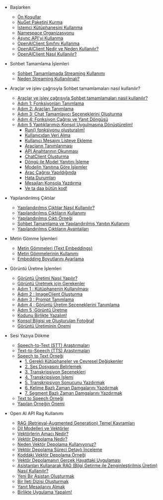 * Başlarken
    * [Ön Koşullar](baslarken.md#Ön-koşullar)
    * [NuGet Paketini Kurma](baslarken.md#nuget-paketini-kurma)
    * [İstemci Kütüphanesini Kullanma](baslarken.md#İstemci-kutuphanesini-kullanma)
    * [Namespace Organizasyonu](baslarken.md#namespace-organizasyonu)
    * [Async API'yi Kullanma](baslarken.md#async-api-kullanma)
    * [OpenAIClient Sınıfını Kullanma](baslarken.md#openaiclient-sınıfını-kullanma)
    * [OpenAIClient Nedir ve Neden Kullanılır?](baslarken.md#openaiclient-nedir-ve-neden-kullanılır)
    * [OpenAIClient Nasıl Kullanılır?](baslarken.md#openaiclient-nasıl-kullanılır)

* Sohbet Tamamlama İşlemleri
    * [Sohbet Tamamlamada Streaming Kullanımı](sohbettamamlama.md#Sohbet-Tamamlama-İşlemleri)
    * [Neden Streaming Kullanılmalı?](sohbettamamlama.md#Neden-Streaming-Kullanılmalı)

* Araçlar ve işlev çağrısıyla Sohbet tamamlamaları nasıl kullanılır?
   * [Araçlar ve işlev çağrısıyla Sohbet tamamlamaları nasıl kullanılır?](araclarlasohbettamamlama.md#araçlar-ve-işlev-çağrısıyla-sohbet-tamamlamaları-nasıl-kullanılır)
   * [Adım 1: Fonksiyonları Tanımlama](araclarlasohbettamamlama.md#adım-1-fonksiyonları-tanımlama)
   * [Adım 2: Araçları Tanımlama](araclarlasohbettamamlama.md#adım-2-araçları-tanımlama)
   * [Adım 3: Chat Tamamlayıcı Seçeneklerini Oluşturma](araclarlasohbettamamlama.md#adım-3-chat-tamamlayıcı-seçeneklerini-oluşturma)
   * [Adım 4: Fonksiyon Çağrısı ve Yanıt Döngüsü](araclarlasohbettamamlama.md#adım-4-fonksiyon-Çağrısı-ve-yanıt-döngüsü)
   * [Adım 5 Yaptıklarımızı Konsol Uygulmasına Dönüştürelim!](araclarlasohbettamamlama.md#adım-5-yaptıklarımızı-konsol-uygulmasına-dönüştürelim)
      * [Run() fonksiyonu oluşturalım!](araclarlasohbettamamlama.md#run-fonksiyonu-oluşturalım)
      * [Kullanıcıdan Veri Alma](araclarlasohbettamamlama.md#kullanıcıdan-veri-alma)
      * [Kullanıcı Mesajını Listeye Ekleme](araclarlasohbettamamlama.md#kullanıcı-mesajını-listeye-ekleme)
      * [Araçların Tanımlanması](araclarlasohbettamamlama.md#araçların-tanımlanması)
      * [API Anahtarının Okunması](araclarlasohbettamamlama.md#api-anahtarının-okunması)
      * [ChatClient Oluşturma](araclarlasohbettamamlama.md#chatclient-oluşturma)
      * [Döngü ile Model Yanıtını İşleme](araclarlasohbettamamlama.md#döngü-ile-model-yanıtını-İşleme)
      * [Modelin Yanıtına Göre İşlemler](araclarlasohbettamamlama.md#modelin-yanıtına-göre-İşlemler)
      * [Araç Çağrısı Yapıldığında](araclarlasohbettamamlama.md#araç-Çağrısı-yapıldığında)
      * [Hata Durumları](araclarlasohbettamamlama.md#hata-durumları)
      * [Mesajları Konsola Yazdırma](araclarlasohbettamamlama.md#mesajları-konsola-yazdırma)
      * [Ve ta daa bütün kod!](araclarlasohbettamamlama.md#ve-ta-daa-bütün-kod)

* Yapılandırılmış Çıktılar
   * [Yapılandırılmış Çıktılar Nasıl Kullanılır?](yapilandirilmiscikti.md#yapılandırılmış-Çıktılar-nasıl-kullanılır)
   * [Yapılandırılmış Çıktıların Kullanımı](yapilandirilmiscikti.md#yapılandırılmış-Çıktıların-kullanımı)
   * [Yapılandırılmış Çıktı Örneği](yapilandirilmiscikti.md#yapılandırılmış-Çıktı-Örneği)
   * [Sohbet Tamamlama ve Yapılandırılmış Yanıtın Kullanımı](yapilandirilmiscikti.md#sohbet-tamamlama-ve-yapılandırılmış-yanıtın-kullanımı)
   * [Yapılandırılmış Çıktıların Avantajları](yapilandirilmiscikti.md#yapılandırılmış-Çıktıların-avantajları)

* Metin Gömme İşlemleri
   * [Metin Gömmeleri (Text Embeddings)](textembedding.md#metin-gömmeleri-text-embeddings)
   * [Metin Gömmelerinin Kullanımı](textembedding.md#metin-gömmelerinin-kullanımı)
   * [Embedding Boyutlarını Ayarlama](textembedding.md#embedding-boyutlarını-ayarlama)
 
* Görüntü Üretme İşlemleri
  * [Görüntü Üretimi Nasıl Yapılır?](goruntuolusturma.md#görüntü-Üretimi-nasıl-yapılır)
  * [Görüntü Üretmek için Gerekenler](goruntuolusturma.md#görüntü-Üretmek-için-gerekenler)
  * [Adım 1 : Kütüphanenin Kullanılması](goruntuolusturma.md#adım-1-kütüphanenin-kullanılması)
  * [Adım 2 : ImageClient Oluşturma](goruntuolusturma.md#adım-2-imageclient-oluşturma)
  * [Adım 3 : Prompt Tanımlama](goruntuolusturma.md#adım-3-prompt-tanımlama)
  * [Adım 4 : Görüntü Üretim Seçeneklerini Tanımlama](goruntuolusturma.md#adım-4-görüntü-Üretim-seçeneklerini-tanımlama)
  * [Adım 5 :Görüntü Üretme](goruntuolusturma.md#adım-5-görüntü-üretme)
  * [Kodunu Birlikte Yazalım!](goruntuolusturma.md#kodunu-birlikte-yazalım)
  * [Konsol Bilgisi ve Oluşturulan Fotoğraf](goruntuolusturma.md#konsol-bilgisi-ve-oluşturulan-fotoğraf)
  * [Görüntü Üretiminin Önemi](goruntuolusturma.md#görüntü-Üretiminin-Önemi)
 
* Sesi Yazıya Dökme
   * [Speech-to-Text (STT) Araştırmaları](sesiyaziyadokme.md#speech-to-text-stt-araştırmaları)
   * [Text-to-Speech (TTS) Araştırmaları](sesiyaziyadokme.md#text-to-speech-tts-araştırmaları)
   * [Speech to Text Örneği](sesiyaziyadokme.md#speech-to-text-Örneği)
      * [1. Gerekli Kütüphaneler ve Çevresel Değişkenler](sesiyaziyadokme.md#_1-gerekli-kütüphaneler-ve-Çevresel-değişkenler)
      * [2. Ses Dosyasını Belirlemek](sesiyaziyadokme.md#_2-ses-dosyasını-belirlemek)
      * [3. Transkripsiyon Seçenekleri](sesiyaziyadokme.md#_3-transkripsiyon-seçenekleri)
      * [4. Transkripsiyon İşlemi](sesiyaziyadokme.md#_4-transkripsiyon-İşlemi)
      * [5. Transkripsiyon Sonucunu Yazdırmak](sesiyaziyadokme.md#_5-transkripsiyon-sonucunu-yazdırmak)
      * [6. Kelime Bazlı Zaman Damgalarını Yazdırmak](sesiyaziyadokme.md#_6-kelime-bazlı-zaman-damgalarını-yazdırmak)
      * [7. Segment Bazlı Zaman Damgalarını Yazdırmak](sesiyaziyadokme.md#_7-segment-bazlı-zaman-damgalarını-yazdırmak)
   * [Text to Speech Örneği](sesiyaziyadokme.md#text-to-speech-Örneği)
   * [Yapılan Örneğin Önemi](sesiyaziyadokme.md#yapılan-Örneğin-Önemi)
* Open AI API Rag Kullanımı
   * [RAG (Retrieval-Augmented Generation) Temel Kavramları](rag.md#rag-retrieval-augmented-generation-temel-kavramları)
   * [Dil Modelleri ve Vektörler](rag.md#dil-modelleri-ve-vektörler)
   * [Vektörlerin Amacı Nedir?](rag.md#vektörlerin-amacı-nedir)
   * [Vektör Depolama Nedir?](rag.md#vektör-depolama-nedir)
   * [Neden Vektör Depolama Kullanıyoruz?](rag.md#neden-vektör-depolama-kullanıyoruz)
   * [Vektör Depolama Süreci Detaylı İnceleme](rag.md#vektör-depolama-süreci-detaylı-İnceleme)
   * [Koddaki Vektör Depolama Örneği](rag.md#koddaki-vektör-depolama-Örneği)
   * [Vektör Depolamanın Gerçek Hayattaki Uygulaması](rag.md#vektör-depolamanın-gerçek-hayattaki-uygulaması)
   * [Asistanları Kullanarak RAG (Bilgi Getirme ile Zenginleştirilmiş Üretim) Nasıl Kullanılır?](rag.md#asistanları-kullanarak-rag-bilgi-getirme-ile-zenginleştirilmiş-Üretim-nasıl-kullanılır)
   * [Yeni Bir Asistan Oluşturmak](rag.md#yeni-bir-asistan-oluşturmak)
   * [Bir İleti Dizisi Oluşturmak](rag.md#bir-İleti-dizisi-oluşturmak)
   * [Yanıt Mesajlarını Almak](rag.md#yanıt-mesajlarını-almak)
   * [Birlikte Uygulama Yapalım!](rag.md#birlikte-uygulama-yapalım)
     
